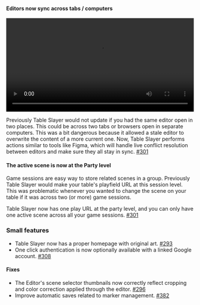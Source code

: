 #### Editors now sync across tabs / computers

<video controls width="100%">
  <source src="https://files.tableslayer.com/changelog/june-sync-demo-web.mp4" type="video/mp4">
  Your browser does not support the video tag.
</video>

Previously Table Slayer would not update if you had the same editor open in two places. This could be across two tabs or browsers open in separate computers. This was a bit dangerous because it allowed a stale editor to overwrite the content of a more current one. Now, Table Slayer performs actions similar to tools like Figma, which will handle live conflict resolution between editors and make sure they all stay in sync. [#301](https://github.com/Siege-Perilous/tableslayer/pull/301)

#### The active scene is now at the Party level

Game sessions are easy way to store related scenes in a group. Previously Table Slayer would make your table's playfield URL at this session level. This was problematic whenever you wanted to change the scene on your table if it was across two (or more) game sessions.

Table Slayer now has one play URL at the party level, and you can only have one active scene across all your game sessions. [#301](https://github.com/Siege-Perilous/tableslayer/pull/301)

### Small features

- Table Slayer now has a proper homepage with original art. [#293](https://github.com/Siege-Perilous/tableslayer/pull/293)
- One click authentication is now optionally available with a linked Google account. [#308](https://github.com/Siege-Perilous/tableslayer/pull/308)

#### Fixes

- The Editor's scene selector thumbnails now correctly reflect cropping and color correction applied through the editor. [#296](https://github.com/Siege-Perilous/tableslayer/pull/295)
- Improve automatic saves related to marker management. [#382](https://github.com/Siege-Perilous/tableslayer/pull/302)
